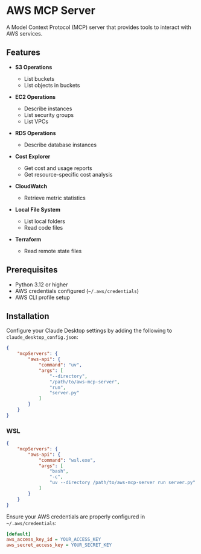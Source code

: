 # AWS MCP Server

A Model Context Protocol (MCP) server that provides tools to interact with AWS services.

## Features

- **S3 Operations**
  - List buckets
  - List objects in buckets

- **EC2 Operations**
  - Describe instances
  - List security groups
  - List VPCs

- **RDS Operations**
  - Describe database instances

- **Cost Explorer**
  - Get cost and usage reports
  - Get resource-specific cost analysis

- **CloudWatch**
  - Retrieve metric statistics

- **Local File System**
  - List local folders
  - Read code files

- **Terraform**
  - Read remote state files

## Prerequisites

- Python 3.12 or higher
- AWS credentials configured (`~/.aws/credentials`)
- AWS CLI profile setup

## Installation

Configure your Claude Desktop settings by adding the following to `claude_desktop_config.json`:

```json
{
    "mcpServers": {
        "aws-api": {
            "command": "uv",
            "args": [
                "--directory",
                "/path/to/aws-mcp-server",
                "run",
                "server.py"
            ]
        }
    }
}
```

### WSL

```json
{
    "mcpServers": {
        "aws-api": {
            "command": "wsl.exe",
            "args": [
                "bash",
                "-c",
                "uv --directory /path/to/aws-mcp-server run server.py"
            ]
        }
    }
}
```

Ensure your AWS credentials are properly configured in `~/.aws/credentials`:

```ini
[default]
aws_access_key_id = YOUR_ACCESS_KEY
aws_secret_access_key = YOUR_SECRET_KEY
```
